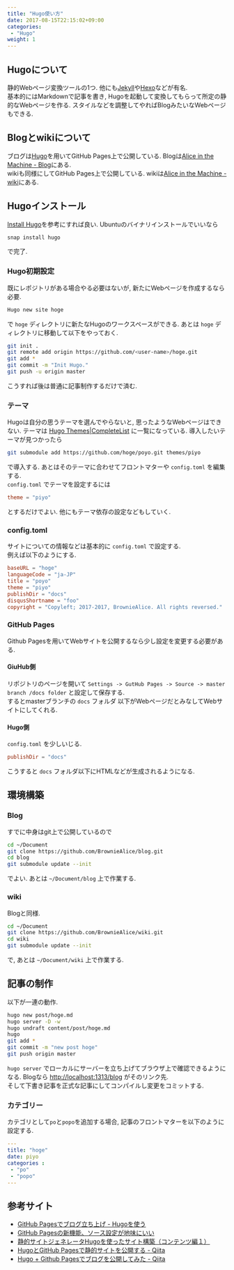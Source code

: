 ```yaml
---
title: "Hugo使い方"
date: 2017-08-15T22:15:02+09:00
categories:
 - "Hugo"
weight: 1
---
```


## Hugoについて
静的Webページ変換ツールの1つ. 他にも[Jekyll](https://jekyllrb-ja.github.io/)や[Hexo](https://hexo.io/)などが有名.  
基本的にはMarkdownで記事を書き, Hugoを起動して変換してもらって所定の静的なWebページを作る. スタイルなどを調整してやればBlogみたいなWebページもできる.  

## Blogとwikiについて
ブログは[Hugo](https://gohugo.io/)を用いてGitHub Pages上で公開している. Blogは[Alice in the Machine - Blog](https://browniealice.github.io/blog/)にある.  
wikiも同様にしてGitHub Pages上で公開している. wikiは[Alice in the Machine - wiki](https://browniealice.github.io/wiki/)にある.  
## Hugoインストール
[Install Hugo](https://gohugo.io/getting-started/installing)を参考にすれば良い.
Ubuntuのバイナリインストールでいいなら

```bash
snap install hugo
```

で完了.

### Hugo初期設定
既にレポジトリがある場合やる必要はないが, 新たにWebページを作成するなら必要.

```bash
Hugo new site hoge
```

で `hoge` ディレクトリに新たなHugoのワークスペースができる. あとは `hoge` ディレクトリに移動して以下をやっておく.

```bash
git init .
git remote add origin https://github.com/<user-name>/hoge.git
git add *
git commit -m "Init Hugo."
git push -u origin master
```

こうすれば後は普通に記事制作するだけで済む.

### テーマ
Hugoは自分の思うテーマを選んでやらないと, 思ったようなWebページはできない.
テーマは [Hugo Themes|CompleteList](https://themes.gohugo.io/) に一覧になっている. 導入したいテーマが見つかったら

```bash
git submodule add https://github.com/hoge/poyo.git themes/piyo
```

で導入する. あとはそのテーマに合わせてフロントマターや `config.toml` を編集する.  
`config.toml` でテーマを設定するには

```toml
theme = "piyo"
```

とするだけでよい. 他にもテーマ依存の設定などもしていく.

### config.toml
サイトについての情報などは基本的に `config.toml` で設定する.  
例えば以下のようにする.

```toml
baseURL = "hoge"
languageCode = "ja-JP"
title = "poyo"
theme = "piyo"
publishDir = "docs"
disqusShortname = "foo"
copyright = "Copyleft; 2017-2017, BrownieAlice. All rights reversed."
```

### GitHub Pages
Github Pagesを用いてWebサイトを公開するなら少し設定を変更する必要がある.

#### GiuHub側
リポジトリのページを開いて `Settings -> GutHub Pages -> Source -> master branch /docs folder` と設定して保存する.  
するとmasterブランチの `docs` フォルダ 以下がWebページだとみなしてWebサイトにしてくれる.

#### Hugo側
`config.toml` を少しいじる.

```toml
publishDir = "docs"
```

こうすると `docs` フォルダ以下にHTMLなどが生成されるようになる.

## 環境構築
### Blog
すでに中身はgit上で公開しているので

```bash
cd ~/Document
git clone https://github.com/BrownieAlice/blog.git
cd blog
git submodule update --init
```

でよい.
あとは
`~/Document/blog`
上で作業する.

### wiki
Blogと同様.

```bash
cd ~/Document
git clone https://github.com/BrownieAlice/wiki.git
cd wiki
git submodule update --init
```

で, あとは `~/Document/wiki` 上で作業する.

## 記事の制作
以下が一連の動作.

```bash
hugo new post/hoge.md
hugo server -D -w
hugo undraft content/post/hoge.md
hugo
git add *
git commit -m "new post hoge"
git push origin master
```

`hugo server`
でローカルにサーバーを立ち上げてブラウザ上で確認できるようになる.
Blogなら [http://localhost:1313/blog](http://localhost:1313/blog) がそのリンク先.  
そして下書き記事を正式な記事にしてコンパイルし変更をコミットする.

### カテゴリー
カテゴリとして`po`と`popo`を追加する場合, 記事のフロントマターを以下のように設定する.

```yaml
---
title: "hoge"
date: piyo
categories :
 - "po"
 - "popo"
---
```

## 参考サイト
- [GitHub Pagesでブログ立ち上げ - Hugoを使う](https://www.kaitoy.xyz/2015/08/28/using-hugo/)
- [GitHub Pagesの新機能、ソース設定が地味にいい](https://www.kaitoy.xyz/2016/08/18/simpler-github-pages-publishing/)
- [静的サイトジェネレータHugoを使ったサイト構築（コンテンツ編１）](http://staff.feedtailor.jp/2016/05/18/hugo_06/)
- [HugoとGitHub Pagesで静的サイトを公開する - Qiita](http://qiita.com/satzz/items/e24bd703fc04fb45f7ef)
- [Hugo + Github Pagesでブログを公開してみた - Qiita](http://qiita.com/eichann/items/4fe61b8b9bbafcfbe847)
